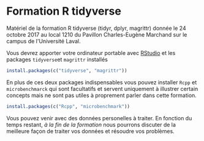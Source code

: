 # Formation R tidyverse

Matériel de la formation R tidyverse (tidyr, dplyr, magrittr) donnée le 24 octobre 2017 au local 1210 du Pavillon Charles-Eugène Marchand sur le campus de l'Université Laval.

Vous devrez apporter votre ordinateur portable avec [RStudio](https://www.rstudio.com/products/rstudio/download/#download) et les packages `tidyverse`et `magrittr` installés

```r
install.packages(c("tidyverse", "magrittr"))
```

En plus de ces deux packages indispensables vous pouvez installer `Rcpp` et `microbenchmarck` qui sont facultatifs et servent uniquement à illustrer certain concepts mais ne sont pas utiles à proprement parler dans cette formation.

```r
install.packages(c("Rcpp", "microbenchmark"))
```

Vous pouvez venir avec des données personelles à traiter. En fonction du temps restant, *à la fin de la formation* nous pourrons discuter de la meilleure façon de traiter vos données et résoudre vos problèmes.
